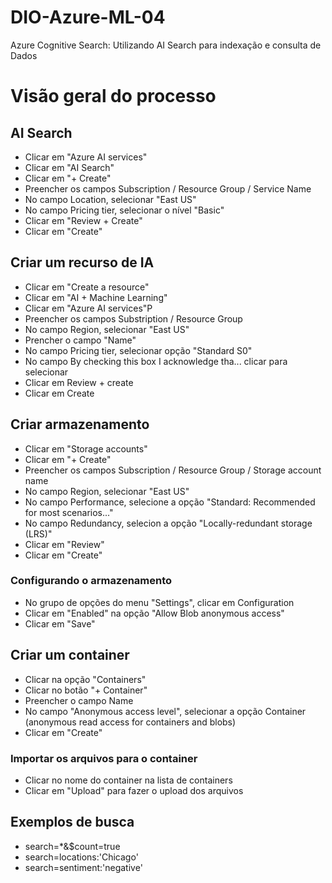 # DIO-Azure-ML-04
Azure Cognitive Search: Utilizando AI Search para indexação e consulta de Dados

# Visão geral do processo
## AI Search
- Clicar em "Azure AI services"
- Clicar em "AI Search"
- Clicar em "+ Create"
- Preencher os campos Subscription / Resource Group / Service Name
- No campo Location, selecionar "East US" 
- No campo Pricing tier, selecionar o nível "Basic"
- Clicar em "Review + Create"
- Clicar em "Create"

## Criar um recurso de IA
- Clicar em "Create a resource"
- Clicar em "AI + Machine Learning"
- Clicar em "Azure AI services"P
- Preencher os campos Substription / Resource Group
- No campo Region, selecionar "East US"
- Prencher o campo "Name"
- No campo Pricing tier, selecionar opção "Standard S0"
- No campo By checking this box I acknowledge tha... clicar para selecionar
- Clicar em Review + create
- Clicar em Create

## Criar armazenamento
- Clicar em "Storage accounts"
- Clicar em "+ Create"
- Preencher os campos Subscription / Resource Group / Storage account name
- No campo Region, selecionar "East US"
- No campo Performance, selecione a opção "Standard: Recommended for most scenarios..."
- No campo Redundancy, selecion a opção "Locally-redundant storage (LRS)"
- Clicar em "Review"
- Clicar em "Create"
### Configurando o armazenamento
- No grupo de opções do menu "Settings", clicar em Configuration
- Clicar em "Enabled" na opção "Allow Blob anonymous access"
- Clicar em "Save"

## Criar um container
- Clicar na opção "Containers"
- Clicar no botão "+ Container"
- Preencher o campo Name
- No campo "Anonymous access level", selecionar a opção Container (anonymous read access for containers and blobs)
- Clicar em "Create"
### Importar os arquivos para o container
- Clicar no nome do container na lista de containers
- Clicar em "Upload" para fazer o upload dos arquivos

## Exemplos de busca
- search=*&$count=true
- search=locations:'Chicago'
- search=sentiment:'negative'
